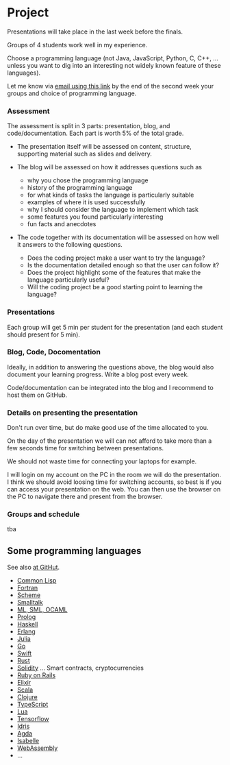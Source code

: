 # Project

Presentations will take place in the last week before the finals.

Groups of 4 students work well in my experience.

Choose a programming language (not Java, JavaScript, Python, C, C++, ... unless you want to dig into an interesting not widely known feature of these languages).

Let me know via [email using this link](mailto:akurz@chapman.edu?subject=CPSC-354-Presentations) by the end of the second week your groups and choice of programming language.

### Assessment

The assessment is split in 3 parts: presentation, blog, and code/documentation. Each part is worth 5% of the total grade.

- The presentation itself will be assessed on content, structure, supporting material such as slides and delivery.

- The blog will be assessed on how it addresses questions such as 
    - why you chose the programming language
    - history of the programming language
    - for what kinds of tasks the language is particularly suitable
    - examples of where it is used successfully
    - why I should consider the language to implement which task
    - some features you found particularly interesting
    - fun facts and anecdotes

- The code together with its documentation will be assessed on how well it answers to the following questions. 
    - Does the coding project make a user want to try the language? 
    - Is the documentation detailed enough so that the user can follow it? 
    - Does the project highlight some of the features that make the language particularly useful?
    - Will the coding project be a good starting point to learning the language?

### Presentations

Each group will get 5 min per student for the presentation (and each student should present for 5 min). 

### Blog, Code, Docomentation

Ideally, in addition to answering the questions above, the blog would also document your learning progress. Write a blog post every week. 

Code/documentation can be integrated into the blog and I recommend to host them on GitHub.

### Details on presenting the presentation

Don't run over time, but do make good use of the time allocated to you. 

On the day of the presentation we will can not afford to take more than a few seconds time for switching between presentations. 

We should not waste time for connecting your laptops for example.

I will login on my account on the PC in the room we will do the presentation. I think we should avoid loosing time for switching accounts, so best is if you can access your presentation on the web.
You can then use the browser on the PC to navigate there and present from the browser. 

### Groups and schedule

tba 

## Some programming languages

See also [at GitHut](https://githut.info/).

- [Common Lisp]()
- [Fortran]()
- [Scheme]()
- [Smalltalk]()
- [ML, SML, OCAML]()
- [Prolog]()
- [Haskell]()
- [Erlang]()
- [Julia]()
- [Go]()
- [Swift]()
- [Rust]()
- [Solidity]() ... Smart contracts, cryptocurrencies
- [Ruby on Rails]()
- [Elixir]()
- [Scala]()
- [Clojure]()
- [TypeScript]()
- [Lua]()
- [Tensorflow]()
- [Idris]()
- [Agda]()
- [Isabelle]()
- [WebAssembly]()
- ...

